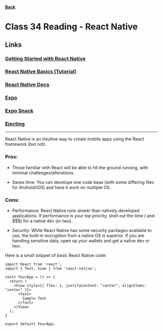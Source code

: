 **[Back](https://clayton-jones.github.io/reading-notes/)**

# Class 34 Reading - React Native  

## Links
### [Getting Started with React Native](https://reactnative.dev/docs/getting-started)  
### [React Native Basics (Tutorial)](https://reactnative.dev/docs/tutorial)  
### [React Native Docs](https://reactnative.dev/)  
### [Expo](https://expo.io/)  
### [Expo Snack](https://snack.expo.io/)  
### [Ejecting](https://docs.expo.io/expokit/eject/?redirected)  

---------------

React Native is an intuitive way to create mobile apps using the React framework (but not).  
### Pros: 
- Those familiar with React will be able to hit the ground running, with minimal challenges/alterations.  

- Saves time: You can develope one code base (with some differing files for Android/iOS) and have it work on multiple OS.
### Cons:
- Performance: React Native runs slower than natively developed applications. If performance is your top priority, shell out the time ( and $$$) for a native dev (or two).

- Security: While React Native has some security packages available to use, the built-in encryption from a native OS is superior. If you are handling sensitive data, open up your wallets and get a native dev or two.

Here is a small snippet of basic React Native code:

```JS
import React from 'react';
import { Text, View } from 'react-native';

const YourApp = () => {
  return (
    <View style={{ flex: 1, justifyContent: "center", alignItems: "center" }}>
      <Text>
        Sample Text
      </Text>
    </View>
  );
}

export default YourApp;
```